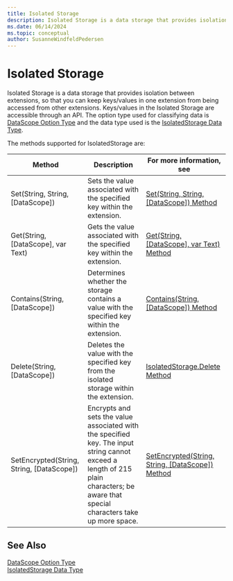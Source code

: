 ```yaml
---
title: Isolated Storage
description: Isolated Storage is a data storage that provides isolation between extensions, so that you can keep keys/values in one extension from being accessed from other extensions.
ms.date: 06/14/2024
ms.topic: conceptual
author: SusanneWindfeldPedersen
---
```


# Isolated Storage

Isolated Storage is a data storage that provides isolation between extensions, so that you can keep keys/values in one extension from being accessed from other extensions. Keys/values in the Isolated Storage are accessible through an API. The option type used for classifying data is [DataScope Option Type](methods-auto/datascope/datascope-option.md) and the data type used is the [IsolatedStorage Data Type](methods-auto/isolatedstorage/isolatedstorage-data-type.md).

The methods supported for IsolatedStorage are:

|Method|Description|For more information, see|  
|--------------|-----------------|-------------------------------|  
|Set(String, String, [DataScope])|Sets the value associated with the specified key within the extension.|[Set(String, String, [DataScope]) Method](methods-auto/isolatedstorage/isolatedstorage-set-string-string-datascope-method.md)|  
|Get(String, [DataScope], var Text)|Gets the value associated with the specified key within the extension.|[Get(String, [DataScope], var Text) Method](methods-auto/isolatedstorage/isolatedstorage-get-string-datascope-text-method.md)|  
|Contains(String, [DataScope])|Determines whether the storage contains a value with the specified key within the extension.|[Contains(String, [DataScope]) Method](methods-auto/isolatedstorage/isolatedstorage-contains-string-datascope-boolean-method.md)|  
|Delete(String, [DataScope])|Deletes the value with the specified key from the isolated storage within the extension.|[IsolatedStorage.Delete Method](methods-auto/isolatedstorage/isolatedstorage-delete-method.md)|
|SetEncrypted(String, String, [DataScope])|Encrypts and sets the value associated with the specified key. The input string cannot exceed a length of 215 plain characters; be aware that special characters take up more space.|[SetEncrypted(String, String, [DataScope]) Method](methods-auto/isolatedstorage/isolatedstorage-setencrypted-method.md)|

## See Also

[DataScope Option Type](methods-auto/datascope/datascope-option.md)  
[IsolatedStorage Data Type](methods-auto/isolatedstorage/isolatedstorage-data-type.md)  
